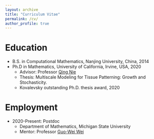 ```yaml
---
layout: archive
title: "Curriculum Vitae"
permalink: /cv/
author_profile: true
---
```


Education
======
* B.S. in Computational Mathematics, Nanjing University, China, 2014
* Ph.D in Mathematics, University of California, Irvine, USA, 2020
  * Advisor: Professor [Qing Nie](https://faculty.sites.uci.edu/qnie/)
  * Thesis: Multiscale Modeling for Tissue Patterning: Growth and Stochasticity.
  * Kovalevsky outstanding Ph.D. thesis award, 2020
 
Employment
======
* 2020-Present: Postdoc
  * Department of Mathematics, Michigan State University
  * Mentor: Professor [Guo-Wei Wei](https://users.math.msu.edu/users/weig/)
